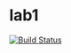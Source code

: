 # lab1

[![Build Status](https://travis-ci.com/itmo-java-basics-2020/task-1-deimosfox.svg?branch=master)](https://travis-ci.com/itmo-java-basics-2020/task-1-deimosfox)